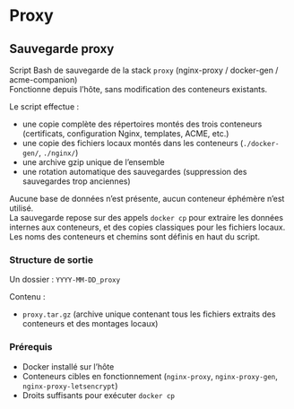 # Proxy

## Sauvegarde proxy

Script Bash de sauvegarde de la stack `proxy` (nginx-proxy / docker-gen / acme-companion)  
Fonctionne depuis l’hôte, sans modification des conteneurs existants.

Le script effectue :
- une copie complète des répertoires montés des trois conteneurs (certificats, configuration Nginx, templates, ACME, etc.)
- une copie des fichiers locaux montés dans les conteneurs (`./docker-gen/`, `./nginx/`)
- une archive gzip unique de l’ensemble
- une rotation automatique des sauvegardes (suppression des sauvegardes trop anciennes)

Aucune base de données n’est présente, aucun conteneur éphémère n’est utilisé.  
La sauvegarde repose sur des appels `docker cp` pour extraire les données internes aux conteneurs, et des copies classiques pour les fichiers locaux.  
Les noms des conteneurs et chemins sont définis en haut du script.

### Structure de sortie

Un dossier : `YYYY-MM-DD_proxy`

Contenu :
- `proxy.tar.gz` (archive unique contenant tous les fichiers extraits des conteneurs et des montages locaux)

### Prérequis

- Docker installé sur l’hôte  
- Conteneurs cibles en fonctionnement (`nginx-proxy`, `nginx-proxy-gen`, `nginx-proxy-letsencrypt`)  
- Droits suffisants pour exécuter `docker cp`
